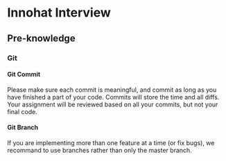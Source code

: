 # Innohat Interview

## Pre-knowledge

### Git

#### Git Commit
Please make sure each commit is meaningful, and commit as long as you have finished a part of your code. Commits will store the time and all diffs. Your assignment will be reviewed based on all your commits, but not your final code.

#### Git Branch
If you are implementing more than one feature at a time (or fix bugs), we recommand to use branches rather than only the master branch.

